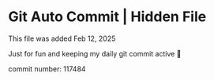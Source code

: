 # Git Auto Commit | Hidden File

This file was added Feb 12, 2025

Just for fun and keeping my daily git commit active 🤪

commit number: 117484
